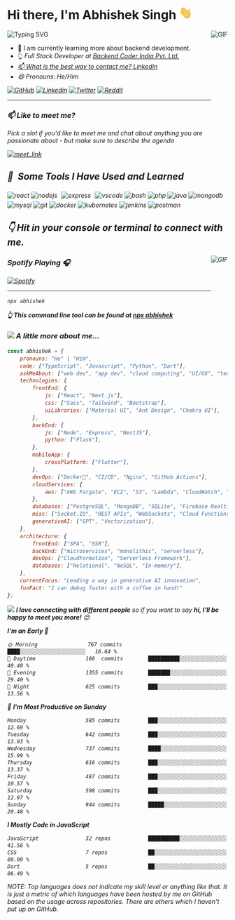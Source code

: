# Hi there, I'm Abhishek Singh <img width="30px" height="30" src="https://github.com/SatYu26/SatYu26/raw/master/Assets/Hi.gif" />

<img align="right" alt="GIF" height="160px" src="https://octodex.github.com/images/daftpunktocat-guy.gif" />

<div style="display: inline-flex; align-items: center; justify-content: center; gap: 10px;">
  <a href="https://git.io/typing-svg" style="text-decoration: none;">
    <img src="https://readme-typing-svg.demolab.com?font=Fira+Code&pause=1000&center=false&vCenter=false&width=300&lines=full+stack+developer;problem+solver;freelancer" alt="Typing SVG" />
  </a>
</div>


- 🌱 I am currently learning more about backend development.
- 👆 <em>Full Stack Developer at <a href="https://backendcodersindia.com/">Backend Coder India Pvt. Ltd.
- 📫 What is the best way to contact me? [Linkedin](https://www.linkedin.com/in/abhishek-singh-b568171ba/)
- 😄 Pronouns: He/Him

[![GitHub](https://img.shields.io/badge/Github-100000?style=for-the-badge&logo=github&logoColor=white)](https://github.com/abhivlogsingh)
[![Linkedin](https://img.shields.io/badge/Linkedin-0077B5?style=for-the-badge&logo=linkedin&logoColor=white)](https://www.linkedin.com/in/abhishek-singh-b568171ba/)
[![Twitter](https://img.shields.io/badge/Twitter-1DA1F2?style=for-the-badge&logo=twitter&logoColor=white)](https://x.com/Abhishe91196437)
[![Reddit](https://img.shields.io/badge/Reddit-FF4500?style=for-the-badge&logo=reddit&logoColor=white)]()

---


### 📫 Like to meet me?

Pick a slot if you'd like to meet me and chat about anything you are passionate about - but make sure to describe the agenda

<a href="https://calendly.com/abhisheksingh4115/30min" target="_blank"><img width="498" alt="meet_link" src="https://user-images.githubusercontent.com/15426564/144297439-f530f383-e73e-41e0-9914-a9b7d3f432e5.png"></a>


<h2> 🚀 &nbsp;Some Tools I Have Used and Learned</h2>
<p align="left">
  <!-- React -->
  <img src="https://cdn.jsdelivr.net/gh/devicons/devicon/icons/react/react-original.svg" alt="react" width="45" height="45"/>
  <!-- Node.js -->
  <img src="https://cdn.jsdelivr.net/gh/devicons/devicon/icons/nodejs/nodejs-original.svg" alt="nodejs" width="45" height="45"/>
  <!-- Express -->
  <img src="https://cdn.jsdelivr.net/gh/devicons/devicon/icons/express/express-original.svg" alt="express" width="45" height="45" style="background-color: white; padding: 5px; border-radius: 5px;"/>
  <!-- VS Code -->
  <img src="https://cdn.jsdelivr.net/gh/devicons/devicon/icons/vscode/vscode-original.svg" alt="vscode" width="45" height="45"/>
  <!-- Bash -->
  <img src="https://cdn.jsdelivr.net/gh/devicons/devicon/icons/bash/bash-original.svg" alt="bash" width="45" height="45"/>
  <!-- PHP -->
  <img src="https://cdn.jsdelivr.net/gh/devicons/devicon/icons/php/php-original.svg" alt="php" width="45" height="45"/>
  <!-- Java -->
  <img src="https://cdn.jsdelivr.net/gh/devicons/devicon/icons/java/java-original.svg" alt="java" width="45" height="45"/>
  <!-- MongoDB -->
  <img src="https://cdn.jsdelivr.net/gh/devicons/devicon/icons/mongodb/mongodb-original.svg" alt="mongodb" width="45" height="45"/>
  <!-- SQL -->
  <img src="https://cdn.jsdelivr.net/gh/devicons/devicon/icons/mysql/mysql-original.svg" alt="mysql" width="45" height="45"/>
  <!-- Git -->
  <img src="https://cdn.jsdelivr.net/gh/devicons/devicon/icons/git/git-original.svg" alt="git" width="45" height="45"/>
  <!-- DevOps -->
  <img src="https://cdn.jsdelivr.net/gh/devicons/devicon/icons/docker/docker-original.svg" alt="docker" width="45" height="45"/>
  <img src="https://cdn.jsdelivr.net/gh/devicons/devicon/icons/kubernetes/kubernetes-plain.svg" alt="kubernetes" width="45" height="45"/>
  <img src="https://cdn.jsdelivr.net/gh/devicons/devicon/icons/jenkins/jenkins-original.svg" alt="jenkins" width="45" height="45"/>
  <!-- Postman -->
  <img src="https://cdn.jsdelivr.net/gh/devicons/devicon/icons/postman/postman-original.svg" alt="postman" width="45" height="45"/>
</p>



👇 Hit in your console or terminal to connect with me.
---

<img align="right" alt="GIF" height="170px" src="https://media.giphy.com/media/J5B1Y8QZnzXXbLQIBu/giphy.gif" />

### Spotify Playing 🎧

[![Spotify](https://novatorem-kyzbk7wxl-bardiesel.vercel.app/api/spotify)]()

---



```bash
npx abhishek
```
**👆 This command line tool can be found at [npx abhishek](https://github.com/anmol098/npx_card)**

### <img src="https://media.giphy.com/media/VgCDAzcKvsR6OM0uWg/giphy.gif" width="50"> A little more about me...  

```javascript
const abhishek = {
    pronouns: "He" | "Him",
    code: ["TypeScript", "Javascript", "Python", "Dart"],
    askMeAbout: ["web dev", "app dev", "cloud computing", "UI/UX", "tech trends"],
    technologies: {
        frontEnd: {
            js: ["React", "Next.js"],
            css: ["Sass", "Tailwind", "Bootstrap"],
            uiLibraries: ["Material UI", "Ant Design", "Chakra UI"],
        },
        backEnd: {
            js: ["Node", "Express", "NestJS"],
            python: ["Flask"],
        },
        mobileApp: {
            crossPlatform: ["Flutter"],
        },
        devOps: ["Docker🐳", "CI/CD", "Nginx", "GitHub Actions"],
        cloudServices: {
            aws: ["AWS Fargate", "EC2", "S3", "Lambda", "CloudWatch", "RDS"],
        },
        databases: ["PostgreSQL", "MongoDB", "SQLite", "Firebase Realtime DB", "redis"],
        misc: ["Socket.IO", "REST APIs", "WebSockets", "Cloud Functions"],
        generativeAI: ["GPT", "Vectorization"],
    },
    architecture: {
        frontEnd: ["SPA", "SSR"],
        backEnd: ["microservices", "monolithic", "serverless"],
        devOps: ["CloudFormation", "Serverless Framework"],
        databases: ["Relational", "NoSQL", "In-memory"],
    },
    currentFocus: "Leading a way in generative AI innovation",
    funFact: "I can debug faster with a coffee in hand!"
};
```

<img src="https://media.giphy.com/media/LnQjpWaON8nhr21vNW/giphy.gif" width="60"> <em><b>I love connecting with different people</b> so if you want to say <b>hi, I'll be happy to meet you more!</b> 😊</em>




 > 
**I'm an Early 🐤** 

```text
🌞 Morning                767 commits         ████░░░░░░░░░░░░░░░░░░░░░   16.64 % 
🌆 Daytime                186  commits        ██████████░░░░░░░░░░░░░░░   40.40 % 
🌃 Evening                1355 commits        ███████░░░░░░░░░░░░░░░░░░   29.40 % 
🌙 Night                  625 commits         ███░░░░░░░░░░░░░░░░░░░░░░   13.56 % 
```
📅 **I'm Most Productive on Sunday** 

```text
Monday                   585 commits         ███░░░░░░░░░░░░░░░░░░░░░░   12.69 % 
Tuesday                  642 commits         ███░░░░░░░░░░░░░░░░░░░░░░   13.93 % 
Wednesday                737 commits         ████░░░░░░░░░░░░░░░░░░░░░   15.99 % 
Thursday                 616 commits         ███░░░░░░░░░░░░░░░░░░░░░░   13.37 % 
Friday                   487 commits         ███░░░░░░░░░░░░░░░░░░░░░░   10.57 % 
Saturday                 598 commits         ███░░░░░░░░░░░░░░░░░░░░░░   12.97 % 
Sunday                   944 commits         █████░░░░░░░░░░░░░░░░░░░░   20.48 % 
```


**I Mostly Code in JavaScript** 

```text
JavaScript               32 repos            ██████████░░░░░░░░░░░░░░░   41.56 % 
CSS                      7 repos             ██░░░░░░░░░░░░░░░░░░░░░░░   09.09 %  
Dart                     5 repos             ██░░░░░░░░░░░░░░░░░░░░░░░   06.49 % 
```


<!--END_SECTION:waka-->

NOTE: Top languages does not indicate my skill level or anything like that. It is just a metric of which languages have been hosted by me on GitHub based on the usage across repositories. There are others which I haven't put up on GitHub.
